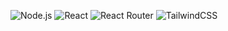 ![Node.js ](https://img.shields.io/badge/node.js-6DA55F?logo=node.js&logoColor=white&style=for-the-badge) 
![React](https://img.shields.io/badge/react-%2320232a.svg?logo=react&logoColor=%2361DAFB&style=for-the-badge) 
![React Router](https://img.shields.io/badge/React_Router-CA4245?logo=react-router&logoColor=white&style=for-the-badge) 
![TailwindCSS](https://img.shields.io/badge/tailwindcss-%2338B2AC.svg?logo=tailwind-css&logoColor=white&style=for-the-badge) 